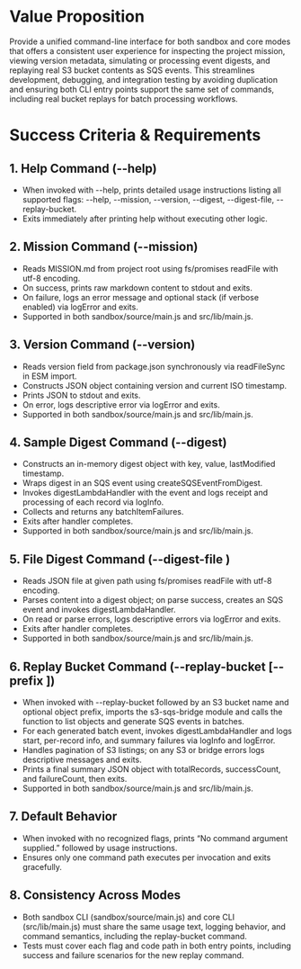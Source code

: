 # Value Proposition

Provide a unified command-line interface for both sandbox and core modes that offers a consistent user experience for inspecting the project mission, viewing version metadata, simulating or processing event digests, and replaying real S3 bucket contents as SQS events. This streamlines development, debugging, and integration testing by avoiding duplication and ensuring both CLI entry points support the same set of commands, including real bucket replays for batch processing workflows.

# Success Criteria & Requirements

## 1. Help Command (--help)
- When invoked with --help, prints detailed usage instructions listing all supported flags: --help, --mission, --version, --digest, --digest-file, --replay-bucket.
- Exits immediately after printing help without executing other logic.

## 2. Mission Command (--mission)
- Reads MISSION.md from project root using fs/promises readFile with utf-8 encoding.
- On success, prints raw markdown content to stdout and exits.
- On failure, logs an error message and optional stack (if verbose enabled) via logError and exits.
- Supported in both sandbox/source/main.js and src/lib/main.js.

## 3. Version Command (--version)
- Reads version field from package.json synchronously via readFileSync in ESM import.
- Constructs JSON object containing version and current ISO timestamp.
- Prints JSON to stdout and exits.
- On error, logs descriptive error via logError and exits.
- Supported in both sandbox/source/main.js and src/lib/main.js.

## 4. Sample Digest Command (--digest)
- Constructs an in-memory digest object with key, value, lastModified timestamp.
- Wraps digest in an SQS event using createSQSEventFromDigest.
- Invokes digestLambdaHandler with the event and logs receipt and processing of each record via logInfo.
- Collects and returns any batchItemFailures.
- Exits after handler completes.
- Supported in both sandbox/source/main.js and src/lib/main.js.

## 5. File Digest Command (--digest-file <path>)
- Reads JSON file at given path using fs/promises readFile with utf-8 encoding.
- Parses content into a digest object; on parse success, creates an SQS event and invokes digestLambdaHandler.
- On read or parse errors, logs descriptive errors via logError and exits.
- Exits after handler completes.
- Supported in both sandbox/source/main.js and src/lib/main.js.

## 6. Replay Bucket Command (--replay-bucket <bucket> [--prefix <prefix>])
- When invoked with --replay-bucket followed by an S3 bucket name and optional object prefix, imports the s3-sqs-bridge module and calls the function to list objects and generate SQS events in batches.
- For each generated batch event, invokes digestLambdaHandler and logs start, per-record info, and summary failures via logInfo and logError.
- Handles pagination of S3 listings; on any S3 or bridge errors logs descriptive messages and exits.
- Prints a final summary JSON object with totalRecords, successCount, and failureCount, then exits.
- Supported in both sandbox/source/main.js and src/lib/main.js.

## 7. Default Behavior
- When invoked with no recognized flags, prints “No command argument supplied.” followed by usage instructions.
- Ensures only one command path executes per invocation and exits gracefully.

## 8. Consistency Across Modes
- Both sandbox CLI (sandbox/source/main.js) and core CLI (src/lib/main.js) must share the same usage text, logging behavior, and command semantics, including the replay-bucket command.
- Tests must cover each flag and code path in both entry points, including success and failure scenarios for the new replay command.
